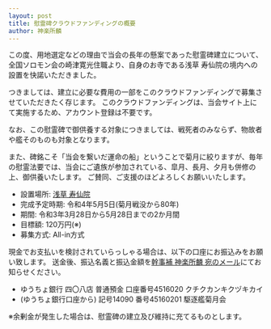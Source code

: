 ```yaml
---
layout: post
title: 慰霊碑クラウドファンディングの概要
author: 神楽所麟
---
```

この度、用地選定などの理由で当会の長年の懸案であった慰霊碑建立について、全国ソロモン会の崎津寛光住職より、自身のお寺である浅草 寿仙院の境内への設置を快諾いただきました。

つきましては、建立に必要な費用の一部をこのクラウドファンディングで募集させていただきたく存じます。
このクラウドファンディングは、当会サイト上にて実施するため、アカウント登録は不要です。

なお、この慰霊碑で御供養する対象につきましては、戦死者のみならず、物故者や艦そのものも対象となります。

また、碑銘こそ「当会を繋いだ運命の船」ということで菊月に絞りますが、毎年の慰霊法要では、当会にご遺族が参加されている、皐月、長月、夕月も併修の上、御供養いたします。
ご賛同、ご支援のほどよろしくお願いいたします。

- 設置場所: [浅草 寿仙院](http://www.jusenin.or.jp)
- 完成予定時期: 令和4年5月5日(菊月戦没から80年)
- 期間: 令和3年3月28日から5月28日までの2か月間
- 目標額: 120万円(※)
- 募集方式: All-in方式

現金でお支払いを検討されていらっしゃる場合は、以下の口座にお振込みをお願い致します。
送金後、振込名義と振込金額を[幹事補 神楽所麟 宛のメール](/authors/rin-kagurasho.html)にてお知らせください。

- ゆうちょ銀行 四〇八店 普通預金 口座番号4516020 クチクカンキクヅキカイ
- (ゆうちょ銀行口座から) 記号14090 番号45160201 駆逐艦菊月会

※余剰金が発生した場合は、慰霊碑の建立及び維持に充てるものとします。
